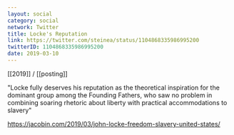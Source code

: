 ```yaml
---
layout: social
category: social
network: Twitter
title: Locke's Reputation
link: https://twitter.com/steinea/status/1104868335986995200
twitterID: 1104868335986995200
date: 2019-03-10
---
```


[[2019]] / [[posting]]

"Locke fully deserves his reputation as the theoretical inspiration for the dominant group among the Founding Fathers, who saw no problem in combining soaring rhetoric about liberty with practical accommodations to slavery"

<https://jacobin.com/2019/03/john-locke-freedom-slavery-united-states/>
